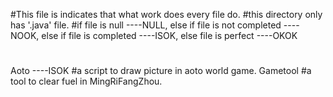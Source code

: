 #This file is indicates that what work does every file do.
#this directory only has '.java' file.
#if file is null ----NULL, else if file is not completed ----NOOK, else if file is completed ----ISOK, else file is perfect ----OKOK
#
Aoto		----ISOK
#a script to draw picture in aoto world game.
Gametool
#a tool to clear fuel in MingRiFangZhou.

